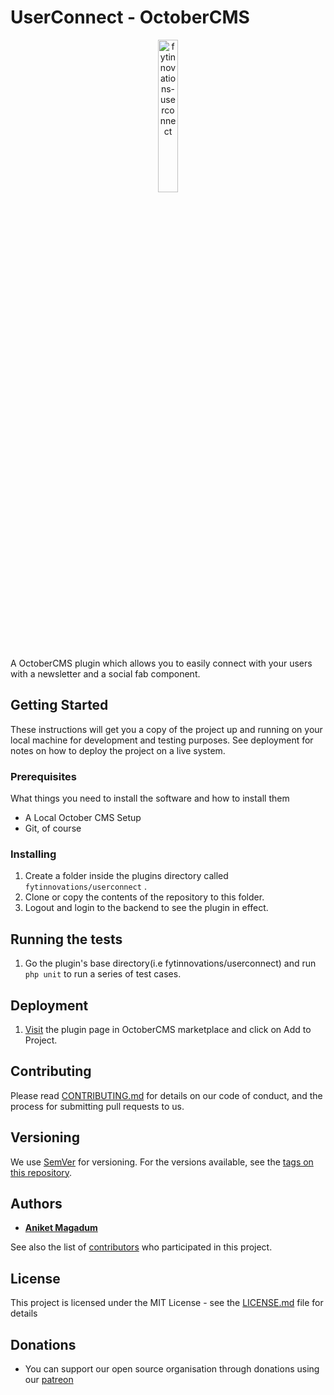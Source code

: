# UserConnect - OctoberCMS
<p align="center">
    <img src="https://github.com/fytinnovations/userconnect/blob/develop/assets/images/userconnect.svg" alt="fytinnovations-userconnect" width="25%" height="25%" />
</p>

A OctoberCMS plugin which allows you to easily connect with your users with a newsletter and a social fab component.


## Getting Started

These instructions will get you a copy of the project up and running on your local machine for development and testing purposes. See deployment for notes on how to deploy the project on a live system.

### Prerequisites

What things you need to install the software and how to install them

- A Local October CMS Setup
- Git, of course


### Installing

1. Create a folder inside the plugins directory called `fytinnovations/userconnect` .
2. Clone or copy the contents of the repository to this folder.
3. Logout and login to the backend to see the plugin in effect.


## Running the tests

1. Go the plugin's base directory(i.e fytinnovations/userconnect) and run `php unit` to run a series of test cases.

## Deployment

1. [Visit](https://octobercms.com/plugins/fytinnovations/userconnect) the plugin page in OctoberCMS marketplace and click on Add to Project.


## Contributing

Please read [CONTRIBUTING.md](CONTRIBUTING.md) for details on our code of conduct, and the process for submitting pull requests to us.

## Versioning

We use [SemVer](http://semver.org/) for versioning. For the versions available, see the [tags on this repository](https://github.com/fytinnovations/oc-user-connect/tags). 

## Authors

* **[Aniket Magadum](https://github.com/aniket-magadum)**

See also the list of [contributors](https://github.com/fytinnovations/oc-user-connect/contributors) who participated in this project.

## License

This project is licensed under the MIT License - see the [LICENSE.md](LICENSE.md) file for details

## Donations

* You can support our open source organisation through donations using our [patreon](https://patreon.com/fytinnovations)

